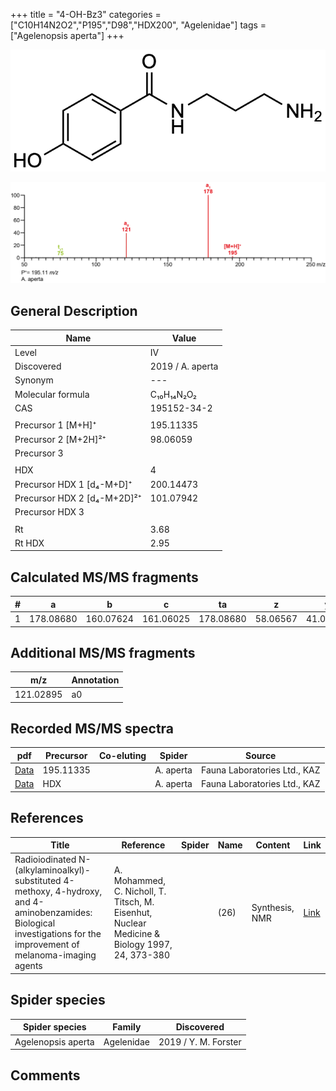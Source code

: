 +++
title = "4-OH-Bz3"
categories = ["C10H14N2O2","P195","D98","HDX200",
"Agelenidae"]
tags = ["Agelenopsis aperta"]
+++

![](/img/4-OH-Bz3.png)

![](/img_MSMS/195_4-OH-Bz3_Aa.png?classes=border)

## General Description

| Name                        | Value            |
|-----------------------------|------------------|
| Level                       | IV               |
| Discovered                  | 2019 / A. aperta |
| Synonym                     | ---              |
| Molecular formula           | C₁₀H₁₄N₂O₂       |
| CAS                         | 195152-34-2      |
|                             |                  |
| Precursor 1 [M+H]⁺          | 195.11335        |
| Precursor 2 [M+2H]²⁺        | 98.06059         |
| Precursor 3                 |                  |
|                             |                  |
| HDX                         | 4                |
| Precursor HDX 1 [d₄-M+D]⁺   | 200.14473        |
| Precursor HDX 2 [d₄-M+2D]²⁺ | 101.07942        |
| Precursor HDX 3             |                  |
|                             |                  |
| Rt                          | 3.68             |
| Rt HDX                      | 2.95             |

## Calculated MS/MS fragments

| # | a         | b         | c         | ta        | z        | y        | tz       |
|---|-----------|-----------|-----------|-----------|----------|----------|----------|
| 1 | 178.08680 | 160.07624 | 161.06025 | 178.08680 | 58.06567 | 41.03912 | 75.09222 |

## Additional MS/MS fragments

| m/z       | Annotation |
|-----------|------------|
| 121.02895 | a0         |

## Recorded MS/MS spectra

| pdf                                           | Precursor | Co-eluting | Spider    | Source                       |
|-----------------------------------------------|-----------|------------|-----------|------------------------------|
| [Data](/pdf/A-aperta/195_4-OH-Bz3_Aa.pdf)     | 195.11335 |            | A. aperta | Fauna Laboratories Ltd., KAZ |
| [Data](/pdf/A-aperta/195_4-OH-Bz3_Aa_HDX.pdf) | HDX       |            | A. aperta | Fauna Laboratories Ltd., KAZ |

## References

| Title                                                                                                                                                                | Reference                                                                                     | Spider | Name | Content        | Link                                                  |
|----------------------------------------------------------------------------------------------------------------------------------------------------------------------|-----------------------------------------------------------------------------------------------|--------|------|----------------|-------------------------------------------------------|
| Radioiodinated N-(alkylaminoalkyl)-substituted 4-methoxy, 4-hydroxy, and 4-aminobenzamides: Biological investigations for the improvement of melanoma-imaging agents | A. Mohammed, C. Nicholl, T. Titsch, M. Eisenhut, Nuclear Medicine & Biology 1997, 24, 373-380 |        | (26) | Synthesis, NMR | [Link](https://doi.org/10.1016/S0969-8051(97)80002-9) |

## Spider species

| Spider species     | Family     | Discovered           |
|--------------------|------------|----------------------|
| Agelenopsis aperta | Agelenidae | 2019 / Y. M. Forster |

## Comments